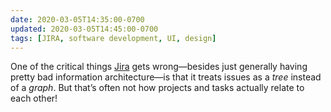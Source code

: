 ```yaml
---
date: 2020-03-05T14:35:00-0700
updated: 2020-03-05T14:45:00-0700
tags: [JIRA, software development, UI, design]
---
```


One of the critical things [Jira](https://www.atlassian.com/software/jira) gets wrong—besides just generally having pretty bad information architecture—is that it treats issues as a *tree* instead of a *graph*. But that’s often not how projects and tasks actually relate to each other!
